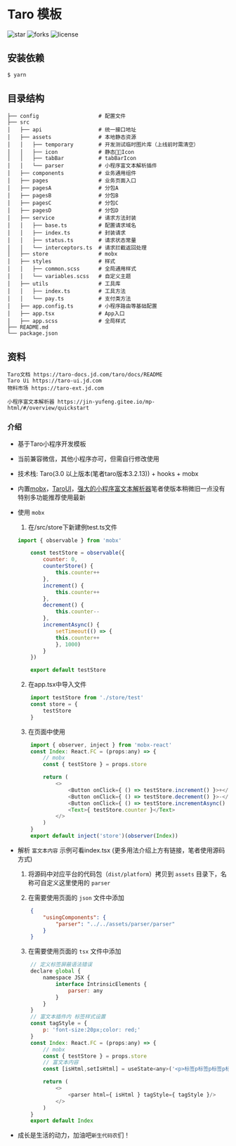 # Taro 模板  
![star](https://img.shields.io/github/stars/Gavinpeng2014/taroTemplate)
![forks](https://img.shields.io/github/forks/Gavinpeng2014/taroTemplate)
![license](https://img.shields.io/github/license/Gavinpeng2014/taroTemplate)

## 安装依赖

```bash
$ yarn

```

## 目录结构

```
├── config                   # 配置文件
├── src
│   ├── api                  # 统一接口地址
│   ├── assets               # 本地静态资源
│   │   ├── temporary        # 开发测试临时图片库（上线前时需清空）
│   │   ├── icon             # 静态Icon
│   │   ├── tabBar           # tabBarIcon
│   │   └── parser           # 小程序富文本解析插件
│   ├── components           # 业务通用组件
│   ├── pages                # 业务页面入口
│   ├── pagesA               # 分包A
│   ├── pagesB               # 分包B
│   ├── pagesC               # 分包C
│   ├── pagesD               # 分包D
│   ├── service              # 请求方法封装
│   │   ├── base.ts          # 配置请求域名
│   │   ├── index.ts         # 封装请求
│   │   ├── status.ts        # 请求状态常量
│   │   └── interceptors.ts  # 请求拦截返回处理
│   ├── store                # mobx
│   ├── styles               # 样式
│   │   ├── common.scss      # 全局通用样式
│   │   └── variables.scss   # 自定义主题
│   ├── utils                # 工具库
│   │   ├── index.ts         # 工具方法
│   │   └── pay.ts           # 支付类方法
│   ├── app.config.ts        # 小程序路由等基础配置
│   ├── app.tsx              # App入口
│   ├── app.scss             # 全局样式
├── README.md
└── package.json
```

## 资料

```
Taro文档 https://taro-docs.jd.com/taro/docs/README
Taro Ui https://taro-ui.jd.com
物料市场 https://taro-ext.jd.com

小程序富文本解析器 https://jin-yufeng.gitee.io/mp-html/#/overview/quickstart
```


### 介绍
- 基于Taro小程序开发模板
- 当前兼容微信，其他小程序亦可，但需自行修改使用
- 技术栈: Taro(3.0 以上版本(笔者taro版本3.2.13)) + hooks + mobx 
- 内置[mobx](https://cn.mobx.js.org/)，[TaroUI](https://taro-ui.jd.com)，[强大的小程序富文本解析器](https://jin-yufeng.gitee.io/mp-html/#/overview/quickstart)笔者使版本稍微旧一点没有特别多功能推荐使用最新
- 使用 `mobx`
    1. 在/src/store下新建例test.ts文件
    ```javascript
    import { observable } from 'mobx'

        const testStore = observable({
            counter: 0,
            counterStore() {
                this.counter++
            },
            increment() {
                this.counter++
            },
            decrement() {
                this.counter--
            },
            incrementAsync() {
                setTimeout(() => {
                this.counter++
                }, 1000)
            }
        })

        export default testStore
    ```

    2. 在app.tsx中导入文件
    ```javascript
        import testStore from './store/test'
        const store = {
            testStore
        }
    ```

    3. 在页面中使用
    ```javascript
        import { observer, inject } from 'mobx-react'
        const Index: React.FC = (props:any) => {
            // mobx
            const { testStore } = props.store

            return (
                <>
                    <Button onClick={ () => testStore.increment() }>+</Button>
                    <Button onClick={ () => testStore.decrement() }>-</Button>
                    <Button onClick={ () => testStore.incrementAsync() }>Add Async</Button>
                    <Text>{ testStore.counter }</Text>
                </>
            )
        }
        export default inject('store')(observer(Index))
    ```
- 解析 `富文本内容` 示例可看index.tsx (更多用法介绍上方有链接，笔者使用源码方式)
    1. 将源码中对应平台的代码包（`dist/platform`）拷贝到 `assets` 目录下，名称可自定义这里使用的 `parser`

    2. 在需要使用页面的 `json` 文件中添加
    ```json
        {
            "usingComponents": {
                "parser": "../../assets/parser/parser" 
            }
        }
    ```

    3. 在需要使用页面的 `tsx` 文件中添加
    ```javascript
        // 定义标签屏蔽语法错误
        declare global {
            namespace JSX {
                interface IntrinsicElements {
                    parser: any
                }
            }
        }
        // 富文本插件内 标签样式设置
        const tagStyle = {
            p: 'font-size:20px;color: red;'
        }
        const Index: React.FC = (props:any) => {
            // mobx
            const { testStore } = props.store
            // 富文本内容
            const [isHtml,setIsHtml] = useState<any>('<p>标签p标签p标签p标签p标签p标签</p><span>span标签<span><div>div标签</div>')

            return (
                <>
                    <parser html={ isHtml } tagStyle={ tagStyle }/>
                </>
            )
        }
        export default Index
    ```
- 成长是生活的动力，加油吧`新生代码农`们！